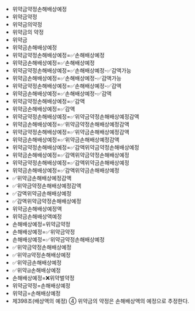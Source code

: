 - 위약금약정손해배상예정
- 위약금약정
- 위약금의약정
- 위약금의 약정
- 위약금
- 위약금손해배상예정
- 위약금약정손해배상예정=✅손해배상예정
- 위약금손해배상예정=✅손해배상예정
- 위약금약정손해배상예정=✅손해배상예정-✅감액가능
- 위약금손해배상예정=✅손해배상예정-✅감액가능
- 위약금약정손해배상예정=✅손해배상예정-✅감액
- 위약금손해배상예정=✅손해배상예정-✅감액
- 위약금약정손해배상예정=✅감액
- 위약금손해배상예정=✅감액
- 위약금약정손해배상예정=✅위약금약정손해배상예정감액
- 위약금손해배상예정=✅위약금약정손해배상예정감액
- 위약금약정손해배상예정=✅위약금손해배상예정감액
- 위약금손해배상예정=✅위약금손해배상예정감액
- 위약금약정손해배상예정=✅감액위약금약정손해배상예정
- 위약금손해배상예정=✅감액위약금약정손해배상예정
- 위약금약정손해배상예정=✅감액위약금손해배상예정
- 위약금손해배상예정=✅감액위약금손해배상예정
- ✅위약금손해배상예정감액
- ✅위약금약정손해배상예정감액
- ✅감액위약금손해배상예정
- ✅감액위약금약정손해배상예정
- 위약금손해배상예정액
- 위약금손해배상액예정
- 손해배상예정=위약금약정
- 손해배상예정=✅위약금약정
- 손해배상예정=✅위약금약정손해배상예정
- ✅위약금약정손해배상예정
- ✅위약`금`약정손해배상예정
- ✅위약금손해배상예정
- ✅위약`금`손해배상예정
- 손해배상예정=❌위약벌약정
- 위약금약정=손해배상예정
- 위약금=손해배상예정
- 제398조(배상액의 예정) ④ 위약금의 약정은 손해배상액의 예정으로 추정한다.